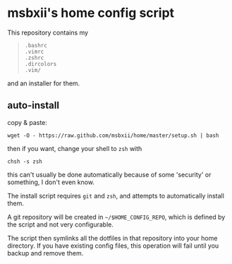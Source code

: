 msbxii's home config script
===========================

This repository contains my

>     .bashrc
>     .vimrc
>     .zshrc
>     .dircolors
>     .vim/

and an installer for them.


auto-install
------------

copy & paste:

    wget -O - https://raw.github.com/msbxii/home/master/setup.sh | bash


then if you want, change your shell to `zsh` with
    
    chsh -s zsh

this can't usually be done automatically because of some 'security' or
something, I don't even know.

The install script requires `git` and `zsh`, and attempts to automatically install them. 

A git repository will be created in `~/$HOME_CONFIG_REPO`, which is defined by
the script and not very configurable.

The script then symlinks all the dotfiles in that repository into your home
directory. If you have existing config files, this operation will fail until
you backup and remove them.




